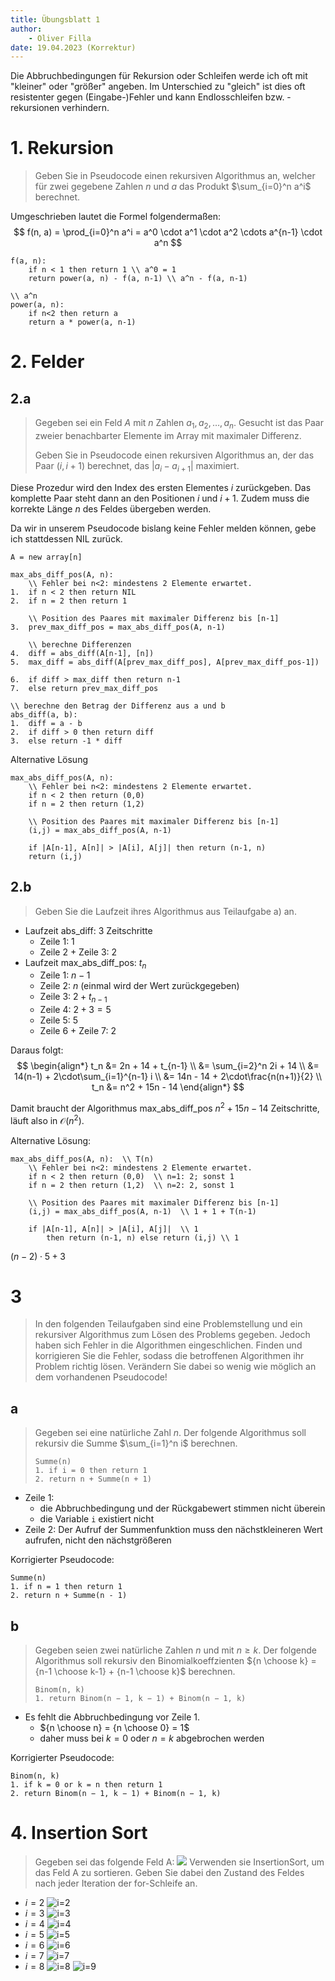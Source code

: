 ```yaml
---
title: Übungsblatt 1
author:
    - Oliver Filla
date: 19.04.2023 (Korrektur)
---
```

Die Abbruchbedingungen für Rekursion oder Schleifen werde ich oft mit "kleiner" oder "größer" angeben. Im Unterschied zu "gleich" ist dies oft resistenter gegen (Eingabe-)Fehler und kann Endlosschleifen bzw. -rekursionen verhindern.

# 1. Rekursion

> Geben Sie in Pseudocode einen rekursiven Algorithmus an, welcher für zwei gegebene Zahlen $n$ und $a$ das Produkt $\sum_{i=0}^n a^i$ berechnet.

Umgeschrieben lautet die Formel folgendermaßen:
$$
    f(n, a) = \prod_{i=0}^n a^i = a^0 \cdot a^1 \cdot a^2 \cdots  a^{n-1} \cdot a^n
$$
```
f(a, n):
    if n < 1 then return 1 \\ a^0 = 1
    return power(a, n) - f(a, n-1) \\ a^n - f(a, n-1)

\\ a^n
power(a, n):
    if n<2 then return a
    return a * power(a, n-1)
```

# 2. Felder

## 2.a
> Gegeben sei ein Feld $A$ mit $n$ Zahlen $a_1, a_2 ,\dots , a_n$. Gesucht ist das Paar zweier benachbarter Elemente im Array mit maximaler Differenz.
> 
> Geben Sie in Pseudocode einen rekursiven Algorithmus an, der das Paar $(i, i + 1)$ berechnet, das $|a_i − a_{i+1} |$ maximiert.

Diese Prozedur wird den Index des ersten Elementes $i$ zurückgeben. Das komplette Paar steht dann an den Positionen $i$ und $i+1$. Zudem muss die korrekte Länge $n$ des Feldes übergeben werden.

Da wir in unserem Pseudocode bislang keine Fehler melden können, gebe ich stattdessen $\mathrm{NIL}$ zurück.
```
A = new array[n]

max_abs_diff_pos(A, n):
    \\ Fehler bei n<2: mindestens 2 Elemente erwartet.
1.  if n < 2 then return NIL
2.  if n = 2 then return 1

    \\ Position des Paares mit maximaler Differenz bis [n-1]
3.  prev_max_diff_pos = max_abs_diff_pos(A, n-1)

    \\ berechne Differenzen
4.  diff = abs_diff(A[n-1], [n])
5.  max_diff = abs_diff(A[prev_max_diff_pos], A[prev_max_diff_pos-1])

6.  if diff > max_diff then return n-1
7.  else return prev_max_diff_pos

\\ berechne den Betrag der Differenz aus a und b
abs_diff(a, b):
1.  diff = a - b
2.  if diff > 0 then return diff
3.  else return -1 * diff
```

Alternative Lösung
```
max_abs_diff_pos(A, n):
    \\ Fehler bei n<2: mindestens 2 Elemente erwartet.
    if n < 2 then return (0,0)
    if n = 2 then return (1,2)

    \\ Position des Paares mit maximaler Differenz bis [n-1]
    (i,j) = max_abs_diff_pos(A, n-1)

    if |A[n-1], A[n]| > |A[i], A[j]| then return (n-1, n)
    return (i,j)
```

## 2.b
> Geben Sie die Laufzeit ihres Algorithmus aus Teilaufgabe a) an.

* Laufzeit $\mathrm{abs\_diff}$: $3$ Zeitschritte
    * Zeile 1: $1$
    * Zeile 2 + Zeile 3: $2$
* Laufzeit $\mathrm{max\_abs\_diff\_pos}$: $t_n$
    * Zeile 1: $n-1$
    * Zeile 2: $n$ (einmal wird der Wert zurückgegeben)
    * Zeile 3: $2 +t_{n-1}$
    * Zeile 4: $2 + 3=5$
    * Zeile 5: $5$
    * Zeile 6 + Zeile 7: $2$

Daraus folgt:
$$
\begin{align*}
    t_n &= 2n + 14 + t_{n-1} \\
        &= \sum_{i=2}^n 2i + 14 \\
        &= 14(n-1) + 2\cdot\sum_{i=1}^{n-1} i \\
        &= 14n - 14 + 2\cdot\frac{n(n+1)}{2} \\
    t_n &= n^2 + 15n - 14
\end{align*}
$$

Damit braucht der Algorithmus $\mathrm{max\_abs\_diff\_pos}$ $n^2 + 15n - 14$ Zeitschritte, läuft also in $\mathcal O (n^2)$. 

Alternative Lösung:
```
max_abs_diff_pos(A, n):  \\ T(n)
    \\ Fehler bei n<2: mindestens 2 Elemente erwartet.
    if n < 2 then return (0,0)  \\ n=1: 2; sonst 1
    if n = 2 then return (1,2)  \\ n=2: 2, sonst 1

    \\ Position des Paares mit maximaler Differenz bis [n-1]
    (i,j) = max_abs_diff_pos(A, n-1)  \\ 1 + 1 + T(n-1)

    if |A[n-1], A[n]| > |A[i], A[j]|  \\ 1
        then return (n-1, n) else return (i,j) \\ 1
```
$(n-2)\cdot 5 + 3$

# 3
> In den folgenden Teilaufgaben sind eine Problemstellung und ein rekursiver Algorithmus zum Lösen des Problems gegeben. Jedoch haben sich Fehler in die Algorithmen eingeschlichen. Finden und korrigieren Sie die Fehler, sodass die betroffenen Algorithmen ihr Problem richtig lösen. Verändern Sie dabei so wenig wie möglich an dem vorhandenen Pseudocode!

## a
> Gegeben sei eine natürliche Zahl $n$. Der folgende Algorithmus soll rekursiv die Summe $\sum_{i=1}^n i$ berechnen.
> ```
> Summe(n)
> 1. if i = 0 then return 1
> 2. return n + Summe(n + 1)
> ```

* Zeile $1$:
    * die Abbruchbedingung und der Rückgabewert stimmen nicht überein
    * die Variable `i` existiert nicht
* Zeile $2$: Der Aufruf der Summenfunktion muss den nächstkleineren Wert aufrufen, nicht den nächstgrößeren

Korrigierter Pseudocode:
```
Summe(n)
1. if n = 1 then return 1
2. return n + Summe(n - 1)
```

## b
> Gegeben seien zwei natürliche Zahlen $n$ und mit $n \ge k$. Der folgende Algorithmus soll rekursiv den Binomialkoeffzienten ${n \choose k} = {n-1 \choose k-1} + {n-1 \choose k}$ berechnen.
> ```
> Binom(n, k)
> 1. return Binom(n − 1, k − 1) + Binom(n − 1, k)
> ```

* Es fehlt die Abbruchbedingung vor Zeile $1$.
    * ${n \choose n} = {n \choose 0} = 1$
    * daher muss bei $k=0$ oder $n=k$ abgebrochen werden

Korrigierter Pseudocode:
```
Binom(n, k)
1. if k = 0 or k = n then return 1
2. return Binom(n − 1, k − 1) + Binom(n − 1, k)
```

# 4. Insertion Sort
> Gegeben sei das folgende Feld A:
> ![](./img/1.4a.png)
> Verwenden sie InsertionSort, um das Feld A zu sortieren. Geben Sie dabei den Zustand
des Feldes nach jeder Iteration der for-Schleife an.


* $i = 2$
![i=2](./img/1.4b0.png)
* $i=3$
![i=3](./img/1.4b1.png)
* $i=4$
![i=4](./img/1.4b2.png)
* $i=5$
![i=5](./img/1.4b3.png)
* $i=6$
![i=6](./img/1.4b4.png)
* $i=7$
![i=7](./img/1.4b5.png)
* $i=8$
![i=8](./img/1.4b6.png)
![i=9](./img/1.4b7.png)
